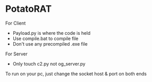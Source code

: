 # PotatoRAT

For Client
- Payload.py is where the code is held
- Use compile.bat to compile file
- Don't use any precompiled .exe file


For Server
- Only touch c2.py not og_server.py

To run on your pc, just change the socket host & port on both ends
